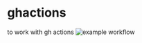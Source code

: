 # ghactions
to work with gh actions
![example workflow](https://github.com/github/docs/actions/workflows/main.yml/badge.svg)
